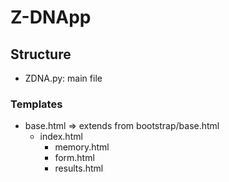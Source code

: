# Z-DNApp

## Structure
- ZDNA.py: main file

### Templates
- base.html => extends from bootstrap/base.html
    - index.html
        - memory.html
        - form.html
        - results.html